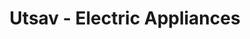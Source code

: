 ---
title: "Utsav - Electric Appliances"
url: /nagarukhra/utsav-electric-appliances/
shop: electronics
---